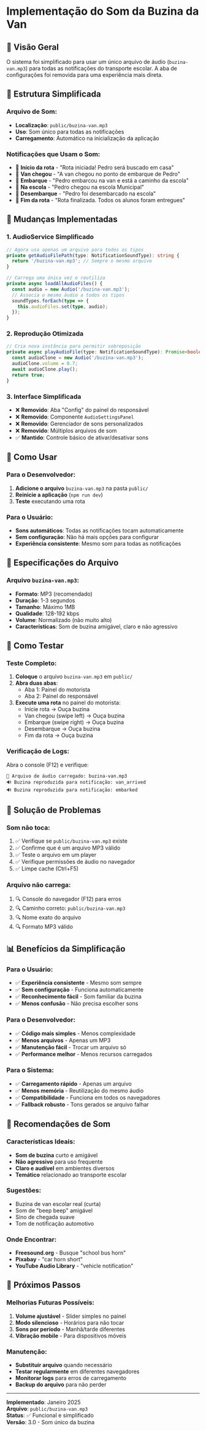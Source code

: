 # Implementação do Som da Buzina da Van

## 🎵 Visão Geral

O sistema foi simplificado para usar um único arquivo de áudio (`buzina-van.mp3`) para todas as notificações do transporte escolar. A aba de configurações foi removida para uma experiência mais direta.

## 📁 Estrutura Simplificada

### Arquivo de Som:
- **Localização**: `public/buzina-van.mp3`
- **Uso**: Som único para todas as notificações
- **Carregamento**: Automático na inicialização da aplicação

### Notificações que Usam o Som:
- 🚀 **Início da rota** - "Rota iniciada! Pedro será buscado em casa"
- 🚐 **Van chegou** - "A van chegou no ponto de embarque de Pedro"
- 👤 **Embarque** - "Pedro embarcou na van e está a caminho da escola"
- 🏫 **Na escola** - "Pedro chegou na escola Municipal"
- 🚪 **Desembarque** - "Pedro foi desembarcado na escola"
- 🏁 **Fim da rota** - "Rota finalizada. Todos os alunos foram entregues"

## 🔧 Mudanças Implementadas

### 1. AudioService Simplificado
```typescript
// Agora usa apenas um arquivo para todos os tipos
private getAudioFilePath(type: NotificationSoundType): string {
  return '/buzina-van.mp3'; // Sempre o mesmo arquivo
}

// Carrega uma única vez e reutiliza
private async loadAllAudioFiles() {
  const audio = new Audio('/buzina-van.mp3');
  // Associa o mesmo áudio a todos os tipos
  soundTypes.forEach(type => {
    this.audioFiles.set(type, audio);
  });
}
```

### 2. Reprodução Otimizada
```typescript
// Cria nova instância para permitir sobreposição
private async playAudioFile(type: NotificationSoundType): Promise<boolean> {
  const audioClone = new Audio('/buzina-van.mp3');
  audioClone.volume = 0.7;
  await audioClone.play();
  return true;
}
```

### 3. Interface Simplificada
- ❌ **Removido**: Aba "Config" do painel do responsável
- ❌ **Removido**: Componente `AudioSettingsPanel`
- ❌ **Removido**: Gerenciador de sons personalizados
- ❌ **Removido**: Múltiplos arquivos de som
- ✅ **Mantido**: Controle básico de ativar/desativar sons

## 📱 Como Usar

### Para o Desenvolvedor:
1. **Adicione o arquivo** `buzina-van.mp3` na pasta `public/`
2. **Reinicie a aplicação** (`npm run dev`)
3. **Teste** executando uma rota

### Para o Usuário:
- **Sons automáticos**: Todas as notificações tocam automaticamente
- **Sem configuração**: Não há mais opções para configurar
- **Experiência consistente**: Mesmo som para todas as notificações

## 🎨 Especificações do Arquivo

### Arquivo `buzina-van.mp3`:
- **Formato**: MP3 (recomendado)
- **Duração**: 1-3 segundos
- **Tamanho**: Máximo 1MB
- **Qualidade**: 128-192 kbps
- **Volume**: Normalizado (não muito alto)
- **Características**: Som de buzina amigável, claro e não agressivo

## 🧪 Como Testar

### Teste Completo:
1. **Coloque** o arquivo `buzina-van.mp3` em `public/`
2. **Abra duas abas**:
   - Aba 1: Painel do motorista
   - Aba 2: Painel do responsável
3. **Execute uma rota** no painel do motorista:
   - Inicie rota → Ouça buzina
   - Van chegou (swipe left) → Ouça buzina
   - Embarque (swipe right) → Ouça buzina
   - Desembarque → Ouça buzina
   - Fim da rota → Ouça buzina

### Verificação de Logs:
Abra o console (F12) e verifique:
```
🎵 Arquivo de áudio carregado: buzina-van.mp3
🔊 Buzina reproduzida para notificação: van_arrived
🔊 Buzina reproduzida para notificação: embarked
```

## 🔧 Solução de Problemas

### Som não toca:
1. ✅ Verifique se `public/buzina-van.mp3` existe
2. ✅ Confirme que é um arquivo MP3 válido
3. ✅ Teste o arquivo em um player
4. ✅ Verifique permissões de áudio no navegador
5. ✅ Limpe cache (Ctrl+F5)

### Arquivo não carrega:
1. 🔍 Console do navegador (F12) para erros
2. 🔍 Caminho correto: `public/buzina-van.mp3`
3. 🔍 Nome exato do arquivo
4. 🔍 Formato MP3 válido

## 📊 Benefícios da Simplificação

### Para o Usuário:
- ✅ **Experiência consistente** - Mesmo som sempre
- ✅ **Sem configuração** - Funciona automaticamente
- ✅ **Reconhecimento fácil** - Som familiar da buzina
- ✅ **Menos confusão** - Não precisa escolher sons

### Para o Desenvolvedor:
- ✅ **Código mais simples** - Menos complexidade
- ✅ **Menos arquivos** - Apenas um MP3
- ✅ **Manutenção fácil** - Trocar um arquivo só
- ✅ **Performance melhor** - Menos recursos carregados

### Para o Sistema:
- ✅ **Carregamento rápido** - Apenas um arquivo
- ✅ **Menos memória** - Reutilização do mesmo áudio
- ✅ **Compatibilidade** - Funciona em todos os navegadores
- ✅ **Fallback robusto** - Tons gerados se arquivo falhar

## 🎯 Recomendações de Som

### Características Ideais:
- **Som de buzina** curto e amigável
- **Não agressivo** para uso frequente
- **Claro e audível** em ambientes diversos
- **Temático** relacionado ao transporte escolar

### Sugestões:
- Buzina de van escolar real (curta)
- Som de "beep beep" amigável
- Sino de chegada suave
- Tom de notificação automotivo

### Onde Encontrar:
- **Freesound.org** - Busque "school bus horn"
- **Pixabay** - "car horn short"
- **YouTube Audio Library** - "vehicle notification"

## 🚀 Próximos Passos

### Melhorias Futuras Possíveis:
1. **Volume ajustável** - Slider simples no painel
2. **Modo silencioso** - Horários para não tocar
3. **Sons por período** - Manhã/tarde diferentes
4. **Vibração mobile** - Para dispositivos móveis

### Manutenção:
- **Substituir arquivo** quando necessário
- **Testar regularmente** em diferentes navegadores
- **Monitorar logs** para erros de carregamento
- **Backup do arquivo** para não perder

---

**Implementado**: Janeiro 2025  
**Arquivo**: `public/buzina-van.mp3`  
**Status**: ✅ Funcional e simplificado  
**Versão**: 3.0 - Som único da buzina